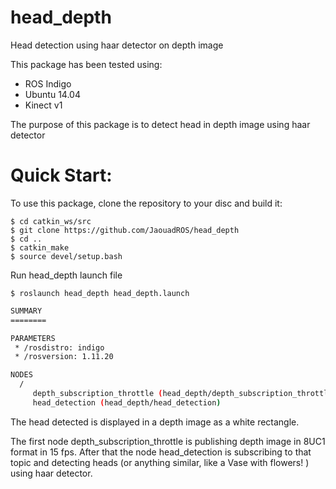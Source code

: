 # head_depth
Head detection using haar detector on depth image

This package has been tested using:

*  ROS Indigo
*  Ubuntu 14.04
*  Kinect v1

The purpose of this package is to detect head in depth image using haar detector

Quick Start:
===============

To use this package, clone the repository to your disc and build it:

    $ cd catkin_ws/src 
    $ git clone https://github.com/JaouadROS/head_depth
    $ cd ..
    $ catkin_make
    $ source devel/setup.bash

Run head_depth launch file

    $ roslaunch head_depth head_depth.launch

```sh
SUMMARY
========

PARAMETERS
 * /rosdistro: indigo
 * /rosversion: 1.11.20

NODES
  /
     depth_subscription_throttle (head_depth/depth_subscription_throttle)
     head_detection (head_depth/head_detection)
```

The head detected is displayed in a depth image as a white rectangle. 

The first node depth_subscription_throttle is publishing depth image in 8UC1 format in 15 fps. After that the node head_detection is subscribing to that topic and detecting heads (or anything similar, like a Vase with flowers! ) using haar detector.
